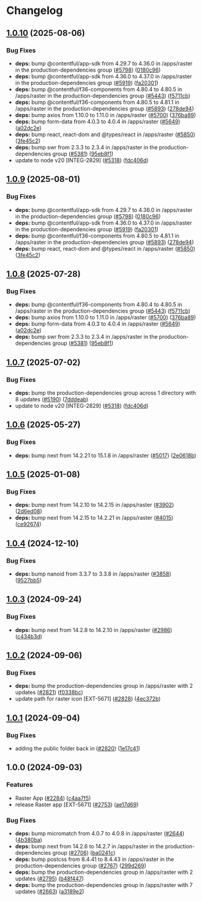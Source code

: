 # Changelog

## [1.0.10](https://github.com/vwointegration/marketplace-partner-apps/compare/raster-v1.0.9...raster-v1.0.10) (2025-08-06)


### Bug Fixes

* **deps:** bump @contentful/app-sdk from 4.29.7 to 4.36.0 in /apps/raster in the production-dependencies group ([#5798](https://github.com/vwointegration/marketplace-partner-apps/issues/5798)) ([0180c96](https://github.com/vwointegration/marketplace-partner-apps/commit/0180c9632e97b86082ad5095d082b76a19431c87))
* **deps:** bump @contentful/app-sdk from 4.36.0 to 4.37.0 in /apps/raster in the production-dependencies group ([#5919](https://github.com/vwointegration/marketplace-partner-apps/issues/5919)) ([fa20301](https://github.com/vwointegration/marketplace-partner-apps/commit/fa20301fab1311d317b3c12397134de713b07deb))
* **deps:** bump @contentful/f36-components from 4.80.4 to 4.80.5 in /apps/raster in the production-dependencies group ([#5443](https://github.com/vwointegration/marketplace-partner-apps/issues/5443)) ([f5711cb](https://github.com/vwointegration/marketplace-partner-apps/commit/f5711cb8c0a056311ef82df8160383be73dadf59))
* **deps:** bump @contentful/f36-components from 4.80.5 to 4.81.1 in /apps/raster in the production-dependencies group ([#5893](https://github.com/vwointegration/marketplace-partner-apps/issues/5893)) ([278de94](https://github.com/vwointegration/marketplace-partner-apps/commit/278de942262ae433a3d89b5788bc5f5db5ce8ac2))
* **deps:** bump axios from 1.10.0 to 1.11.0 in /apps/raster ([#5700](https://github.com/vwointegration/marketplace-partner-apps/issues/5700)) ([376ba89](https://github.com/vwointegration/marketplace-partner-apps/commit/376ba89373f159c3bd0230e25c6ad43dbd8e740b))
* **deps:** bump form-data from 4.0.3 to 4.0.4 in /apps/raster ([#5649](https://github.com/vwointegration/marketplace-partner-apps/issues/5649)) ([a02dc2e](https://github.com/vwointegration/marketplace-partner-apps/commit/a02dc2e8158b701bf3320600004f375ce9672626))
* **deps:** bump react, react-dom and @types/react in /apps/raster ([#5850](https://github.com/vwointegration/marketplace-partner-apps/issues/5850)) ([3fe45c2](https://github.com/vwointegration/marketplace-partner-apps/commit/3fe45c2efd686416f5408fd01c1e5818b381166b))
* **deps:** bump swr from 2.3.3 to 2.3.4 in /apps/raster in the production-dependencies group ([#5381](https://github.com/vwointegration/marketplace-partner-apps/issues/5381)) ([95eb8f1](https://github.com/vwointegration/marketplace-partner-apps/commit/95eb8f1a66e946caafc17272adcc54667b93fbf3))
* update to node v20 [INTEG-2829] ([#5318](https://github.com/vwointegration/marketplace-partner-apps/issues/5318)) ([fdc406d](https://github.com/vwointegration/marketplace-partner-apps/commit/fdc406d9328bc6279abb658dcf5a1bf28795a449))

## [1.0.9](https://github.com/contentful/marketplace-partner-apps/compare/raster-v1.0.8...raster-v1.0.9) (2025-08-01)


### Bug Fixes

* **deps:** bump @contentful/app-sdk from 4.29.7 to 4.36.0 in /apps/raster in the production-dependencies group ([#5798](https://github.com/contentful/marketplace-partner-apps/issues/5798)) ([0180c96](https://github.com/contentful/marketplace-partner-apps/commit/0180c9632e97b86082ad5095d082b76a19431c87))
* **deps:** bump @contentful/app-sdk from 4.36.0 to 4.37.0 in /apps/raster in the production-dependencies group ([#5919](https://github.com/contentful/marketplace-partner-apps/issues/5919)) ([fa20301](https://github.com/contentful/marketplace-partner-apps/commit/fa20301fab1311d317b3c12397134de713b07deb))
* **deps:** bump @contentful/f36-components from 4.80.5 to 4.81.1 in /apps/raster in the production-dependencies group ([#5893](https://github.com/contentful/marketplace-partner-apps/issues/5893)) ([278de94](https://github.com/contentful/marketplace-partner-apps/commit/278de942262ae433a3d89b5788bc5f5db5ce8ac2))
* **deps:** bump react, react-dom and @types/react in /apps/raster ([#5850](https://github.com/contentful/marketplace-partner-apps/issues/5850)) ([3fe45c2](https://github.com/contentful/marketplace-partner-apps/commit/3fe45c2efd686416f5408fd01c1e5818b381166b))

## [1.0.8](https://github.com/contentful/marketplace-partner-apps/compare/raster-v1.0.7...raster-v1.0.8) (2025-07-28)


### Bug Fixes

* **deps:** bump @contentful/f36-components from 4.80.4 to 4.80.5 in /apps/raster in the production-dependencies group ([#5443](https://github.com/contentful/marketplace-partner-apps/issues/5443)) ([f5711cb](https://github.com/contentful/marketplace-partner-apps/commit/f5711cb8c0a056311ef82df8160383be73dadf59))
* **deps:** bump axios from 1.10.0 to 1.11.0 in /apps/raster ([#5700](https://github.com/contentful/marketplace-partner-apps/issues/5700)) ([376ba89](https://github.com/contentful/marketplace-partner-apps/commit/376ba89373f159c3bd0230e25c6ad43dbd8e740b))
* **deps:** bump form-data from 4.0.3 to 4.0.4 in /apps/raster ([#5649](https://github.com/contentful/marketplace-partner-apps/issues/5649)) ([a02dc2e](https://github.com/contentful/marketplace-partner-apps/commit/a02dc2e8158b701bf3320600004f375ce9672626))
* **deps:** bump swr from 2.3.3 to 2.3.4 in /apps/raster in the production-dependencies group ([#5381](https://github.com/contentful/marketplace-partner-apps/issues/5381)) ([95eb8f1](https://github.com/contentful/marketplace-partner-apps/commit/95eb8f1a66e946caafc17272adcc54667b93fbf3))

## [1.0.7](https://github.com/contentful/marketplace-partner-apps/compare/raster-v1.0.6...raster-v1.0.7) (2025-07-02)


### Bug Fixes

* **deps:** bump the production-dependencies group across 1 directory with 8 updates ([#5190](https://github.com/contentful/marketplace-partner-apps/issues/5190)) ([7dddeab](https://github.com/contentful/marketplace-partner-apps/commit/7dddeab0d4e296c28f95e9ec97d254382ba4a996))
* update to node v20 [INTEG-2829] ([#5318](https://github.com/contentful/marketplace-partner-apps/issues/5318)) ([fdc406d](https://github.com/contentful/marketplace-partner-apps/commit/fdc406d9328bc6279abb658dcf5a1bf28795a449))

## [1.0.6](https://github.com/contentful/marketplace-partner-apps/compare/raster-v1.0.5...raster-v1.0.6) (2025-05-27)


### Bug Fixes

* **deps:** bump next from 14.2.21 to 15.1.8 in /apps/raster ([#5017](https://github.com/contentful/marketplace-partner-apps/issues/5017)) ([2e0618b](https://github.com/contentful/marketplace-partner-apps/commit/2e0618bda738cc1edee590b688a3852f16114f6e))

## [1.0.5](https://github.com/contentful/marketplace-partner-apps/compare/raster-v1.0.4...raster-v1.0.5) (2025-01-08)


### Bug Fixes

* **deps:** bump next from 14.2.10 to 14.2.15 in /apps/raster ([#3902](https://github.com/contentful/marketplace-partner-apps/issues/3902)) ([2d6ed08](https://github.com/contentful/marketplace-partner-apps/commit/2d6ed08f0c7231860e01abcd2d4cd9d75c738348))
* **deps:** bump next from 14.2.15 to 14.2.21 in /apps/raster ([#4015](https://github.com/contentful/marketplace-partner-apps/issues/4015)) ([ce92674](https://github.com/contentful/marketplace-partner-apps/commit/ce92674a509e2696d8b6289b73ac43cf3e26dc94))

## [1.0.4](https://github.com/contentful/marketplace-partner-apps/compare/raster-v1.0.3...raster-v1.0.4) (2024-12-10)


### Bug Fixes

* **deps:** bump nanoid from 3.3.7 to 3.3.8 in /apps/raster ([#3858](https://github.com/contentful/marketplace-partner-apps/issues/3858)) ([9527bb5](https://github.com/contentful/marketplace-partner-apps/commit/9527bb5812fa86319eb9b6cf586270dbf9e75db4))

## [1.0.3](https://github.com/contentful/marketplace-partner-apps/compare/raster-v1.0.2...raster-v1.0.3) (2024-09-24)


### Bug Fixes

* **deps:** bump next from 14.2.8 to 14.2.10 in /apps/raster ([#2986](https://github.com/contentful/marketplace-partner-apps/issues/2986)) ([c434b3d](https://github.com/contentful/marketplace-partner-apps/commit/c434b3d04c638f7d7cb486503d244dd450477916))

## [1.0.2](https://github.com/contentful/marketplace-partner-apps/compare/raster-v1.0.1...raster-v1.0.2) (2024-09-06)


### Bug Fixes

* **deps:** bump the production-dependencies group in /apps/raster with 2 updates ([#2821](https://github.com/contentful/marketplace-partner-apps/issues/2821)) ([f0338bc](https://github.com/contentful/marketplace-partner-apps/commit/f0338bcea64ce3bfb0fe32d153777b84343a385e))
* update path for raster icon [EXT-5671] ([#2828](https://github.com/contentful/marketplace-partner-apps/issues/2828)) ([4ec372b](https://github.com/contentful/marketplace-partner-apps/commit/4ec372b0d9eca4f030ee52213d88cec224144571))

## [1.0.1](https://github.com/contentful/marketplace-partner-apps/compare/raster-v1.0.0...raster-v1.0.1) (2024-09-04)


### Bug Fixes

* adding the public folder back in ([#2820](https://github.com/contentful/marketplace-partner-apps/issues/2820)) ([1e17c41](https://github.com/contentful/marketplace-partner-apps/commit/1e17c4105ecb1be56e3de9194d522a3192cb536e))

## 1.0.0 (2024-09-03)


### Features

* Raster App ([#2284](https://github.com/contentful/marketplace-partner-apps/issues/2284)) ([c4aa7f5](https://github.com/contentful/marketplace-partner-apps/commit/c4aa7f565341fed7946aa815ed80af52845ff582))
* release Raster app [EXT-5671] ([#2753](https://github.com/contentful/marketplace-partner-apps/issues/2753)) ([ae17d69](https://github.com/contentful/marketplace-partner-apps/commit/ae17d6903d2f49f6ca0db13e114d402b23295954))


### Bug Fixes

* **deps:** bump micromatch from 4.0.7 to 4.0.8 in /apps/raster ([#2644](https://github.com/contentful/marketplace-partner-apps/issues/2644)) ([4b380ba](https://github.com/contentful/marketplace-partner-apps/commit/4b380baf684a20b61536cc9e4167c0ac0bbefdd3))
* **deps:** bump next from 14.2.6 to 14.2.7 in /apps/raster in the production-dependencies group ([#2706](https://github.com/contentful/marketplace-partner-apps/issues/2706)) ([ba0241c](https://github.com/contentful/marketplace-partner-apps/commit/ba0241c9a6ed8ddb0c4263276e4f272d947365ea))
* **deps:** bump postcss from 8.4.41 to 8.4.43 in /apps/raster in the production-dependencies group ([#2767](https://github.com/contentful/marketplace-partner-apps/issues/2767)) ([299d269](https://github.com/contentful/marketplace-partner-apps/commit/299d269e420bfbeb37a6f1bc1ac1922cb798cef9))
* **deps:** bump the production-dependencies group in /apps/raster with 2 updates ([#2795](https://github.com/contentful/marketplace-partner-apps/issues/2795)) ([b48f447](https://github.com/contentful/marketplace-partner-apps/commit/b48f4474a29e3c76906eaef78eafe9d95dcc8e64))
* **deps:** bump the production-dependencies group in /apps/raster with 7 updates ([#2663](https://github.com/contentful/marketplace-partner-apps/issues/2663)) ([a3189e2](https://github.com/contentful/marketplace-partner-apps/commit/a3189e22d5b1f27dfbad65871255c58ebd3e1285))
